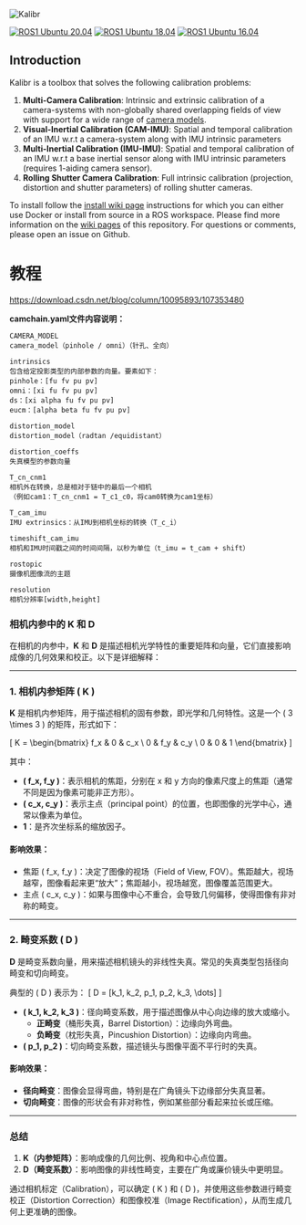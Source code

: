 ![Kalibr](https://raw.githubusercontent.com/wiki/ethz-asl/kalibr/images/kalibr_small.png)

[![ROS1 Ubuntu 20.04](https://github.com/ethz-asl/kalibr/actions/workflows/docker_2004_build.yaml/badge.svg)](https://github.com/ethz-asl/kalibr/actions/workflows/docker_2004_build.yaml)
[![ROS1 Ubuntu 18.04](https://github.com/ethz-asl/kalibr/actions/workflows/docker_1804_build.yaml/badge.svg)](https://github.com/ethz-asl/kalibr/actions/workflows/docker_1804_build.yaml)
[![ROS1 Ubuntu 16.04](https://github.com/ethz-asl/kalibr/actions/workflows/docker_1604_build.yaml/badge.svg)](https://github.com/ethz-asl/kalibr/actions/workflows/docker_1604_build.yaml)

## Introduction
Kalibr is a toolbox that solves the following calibration problems:

1. **Multi-Camera Calibration**: Intrinsic and extrinsic calibration of a camera-systems with non-globally shared overlapping fields of view with support for a wide range of [camera models](https://github.com/ethz-asl/kalibr/wiki/supported-models).
1. **Visual-Inertial Calibration (CAM-IMU)**: Spatial and temporal calibration of an IMU w.r.t a camera-system along with IMU intrinsic parameters
1. **Multi-Inertial Calibration (IMU-IMU)**: Spatial and temporal calibration of an IMU w.r.t a base inertial sensor along with IMU intrinsic parameters (requires 1-aiding camera sensor).
1. **Rolling Shutter Camera Calibration**: Full intrinsic calibration (projection, distortion and shutter parameters) of rolling shutter cameras.

To install follow the [install wiki page](https://github.com/ethz-asl/kalibr/wiki/installation) instructions for which you can either use Docker or install from source in a ROS workspace.
Please find more information on the [wiki pages](https://github.com/ethz-asl/kalibr/wiki) of this repository.
For questions or comments, please open an issue on Github.

# 教程 

https://download.csdn.net/blog/column/10095893/107353480


**camchain.yaml文件内容说明：**

```
CAMERA_MODEL
camera_model（pinhole / omni）（针孔、全向）

intrinsics
包含给定投影类型的内部参数的向量。要素如下：
pinhole：[fu fv pu pv]
omn​​i：[xi fu fv pu pv]
ds：[xi alpha fu fv pu pv]
eucm：[alpha beta fu fv pu pv]

distortion_model
distortion_model（radtan /equidistant）

distortion_coeffs
失真模型的参数向量

T_cn_cnm1
相机外在转换，总是相对于链中的最后一个相机
（例如cam1：T_cn_cnm1 = T_c1_c0，将cam0转换为cam1坐标）

T_cam_imu
IMU extrinsics：从IMU到相机坐标的转换（T_c_i）

timeshift_cam_imu
相机和IMU时间戳之间的时间间隔，以秒为单位（t_imu = t_cam + shift）

rostopic
摄像机图像流的主题

resolution
相机分辨率[width,height]
```
### 相机内参中的 **K** 和 **D**

在相机的内参中，**K** 和 **D** 是描述相机光学特性的重要矩阵和向量，它们直接影响成像的几何效果和校正。以下是详细解释：

---

### **1. 相机内参矩阵 \( K \)**

**K** 是相机内参矩阵，用于描述相机的固有参数，即光学和几何特性。这是一个 \( 3 \times 3 \) 的矩阵，形式如下：

\[
K = 
\begin{bmatrix}
f_x & 0 & c_x \\
0 & f_y & c_y \\
0 & 0 & 1
\end{bmatrix}
\]

其中：
- **\( f_x, f_y \)**：表示相机的焦距，分别在 x 和 y 方向的像素尺度上的焦距（通常不同是因为像素可能非正方形）。
- **\( c_x, c_y \)**：表示主点（principal point）的位置，也即图像的光学中心，通常以像素为单位。
- **1**：是齐次坐标系的缩放因子。

#### **影响效果：**
- 焦距 \( f_x, f_y \)：决定了图像的视场（Field of View, FOV）。焦距越大，视场越窄，图像看起来更“放大”；焦距越小，视场越宽，图像覆盖范围更大。
- 主点 \( c_x, c_y \)：如果与图像中心不重合，会导致几何偏移，使得图像有非对称的畸变。

---

### **2. 畸变系数 \( D \)**

**D** 是畸变系数向量，用来描述相机镜头的非线性失真。常见的失真类型包括径向畸变和切向畸变。

典型的 \( D \) 表示为：
\[
D = [k_1, k_2, p_1, p_2, k_3, \dots]
\]

- **\( k_1, k_2, k_3 \)**：径向畸变系数，用于描述图像从中心向边缘的放大或缩小。 
  - **正畸变**（桶形失真，Barrel Distortion）：边缘向外弯曲。
  - **负畸变**（枕形失真，Pincushion Distortion）：边缘向内弯曲。
- **\( p_1, p_2 \)**：切向畸变系数，描述镜头与图像平面不平行时的失真。

#### **影响效果：**
- **径向畸变**：图像会显得弯曲，特别是在广角镜头下边缘部分失真显著。
- **切向畸变**：图像的形状会有非对称性，例如某些部分看起来拉长或压缩。

---

### **总结**

1. **K（内参矩阵）**：影响成像的几何比例、视角和中心点位置。
2. **D（畸变系数）**：影响图像的非线性畸变，主要在广角或廉价镜头中更明显。

通过相机标定（Calibration），可以确定 \( K \) 和 \( D \)，并使用这些参数进行畸变校正（Distortion Correction）和图像校准（Image Rectification），从而生成几何上更准确的图像。
